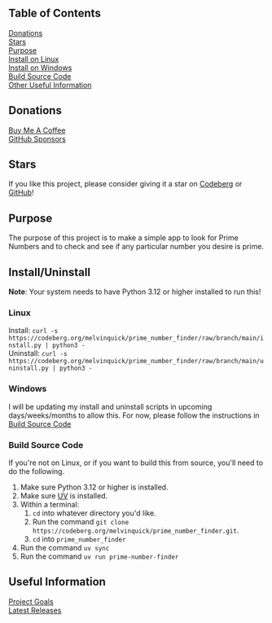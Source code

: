 ## Table of Contents

[Donations](#donations)  
[Stars](#stars)  
[Purpose](#purpose)  
[Install on Linux](#linux)  
[Install on Windows](#windows)  
[Build Source Code](#build-source-code)  
[Other Useful Information](#useful-information)

## Donations

[Buy Me A Coffee](https://buymeacoffee.com/KingKairos)  
[GitHub Sponsors](https://github.com/sponsors/melvinquick)

## Stars

If you like this project, please consider giving it a star on [Codeberg](https://codeberg.org/melvinquick/prime_number_finder) or [GitHub](https://github.com/melvinquick/prime_number_finder)!

## Purpose

The purpose of this project is to make a simple app to look for Prime Numbers and to check and see if any particular number you desire is prime.

## Install/Uninstall

**Note**: Your system needs to have Python 3.12 or higher installed to run this!

### Linux

Install: `curl -s https://codeberg.org/melvinquick/prime_number_finder/raw/branch/main/install.py | python3 -`  
Uninstall: `curl -s https://codeberg.org/melvinquick/prime_number_finder/raw/branch/main/uninstall.py | python3 -`

### Windows

I will be updating my install and uninstall scripts in upcoming days/weeks/months to allow this. For now, please follow the instructions in [Build Source Code](#build-source-code)

### Build Source Code

If you're not on Linux, or if you want to build this from source, you'll need to do the following.

1. Make sure Python 3.12 or higher is installed.
2. Make sure [UV](https://docs.astral.sh/uv/) is installed.
3. Within a terminal:
   1. `cd` into whatever directory you'd like.
   2. Run the command `git clone https://codeberg.org/melvinquick/prime_number_finder.git`.
   3. `cd` into `prime_number_finder`
4. Run the command `uv sync`
5. Run the command `uv run prime-number-finder`

## Useful Information

[Project Goals](https://codeberg.org/melvinquick/prime_number_finder/projects/14092)  
[Latest Releases](https://pypi.org/project/prime_number_finder/)
